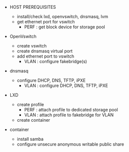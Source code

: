 - HOST PREREQUISITES
	- install/check lxd, openvswitch, dnsmasq, lvm
	- get ethernet port for vswitch
		- PERF : get block device for storage pool

- OpenVswitch
	- create vswitch
	- create dnsmasq virtual port
	- add ethernet port to vswitch
		- VLAN : configure fakebridge(s)

- dnsmasq
	- configure DHCP, DNS, TFTP, iPXE
		- VLAN : configure DHCP, DNS, TFTP, iPXE

- LXD
	- create profile
		- PERF : attach profile to dedicated storage pool
		- VLAN : attach profile to fakebridge for VLAN
	- create container

- container
	- install samba
	- configure unsecure anonymous writable public share